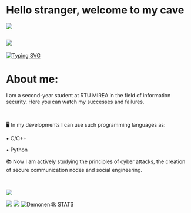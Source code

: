<h1>Hello stranger, welcome to my cave</h1>

![](https://komarev.com/ghpvc/?username=Demonen4k&label=PROFILE+VIEWS+(просмотров+профиля))


![](![image](https://user-images.githubusercontent.com/99865144/206763161-29eadf50-6223-4163-9e98-a290caef3dbe.png))
---


[![Typing SVG](https://readme-typing-svg.herokuapp.com?color=800080&lines=Cyber+security+student)](https://git.io/typing-svg)
<h1>About me:</h1>
<p>I am a second-year student at RTU MIREA in the field of information security. Here you can watch my successes and failures.</p>
</br>
<p>🖥️ In my developments I can use such programming languages as:</p>
<p>• C/C++</p>
<p>• Python</p>
<p>📚 Now I am actively studying the principles of cyber attacks, the creation of secure communication nodes and social engineering.</p>
</br>

![](https://github-profile-summary-cards.vercel.app/api/cards/profile-details?username=Demonen4k&theme=midnight-purple)

![](https://github-profile-summary-cards.vercel.app/api/cards/repos-per-language?username=Demonen4k&theme=midnight-purple)
![](https://github-profile-summary-cards.vercel.app/api/cards/stats?username=Demonen4k&theme=midnight-purple)
![Demonen4k STATS](https://github-readme-stats.vercel.app/api?username=Demonen4k&show_icons=true&theme=midnight-purple)
